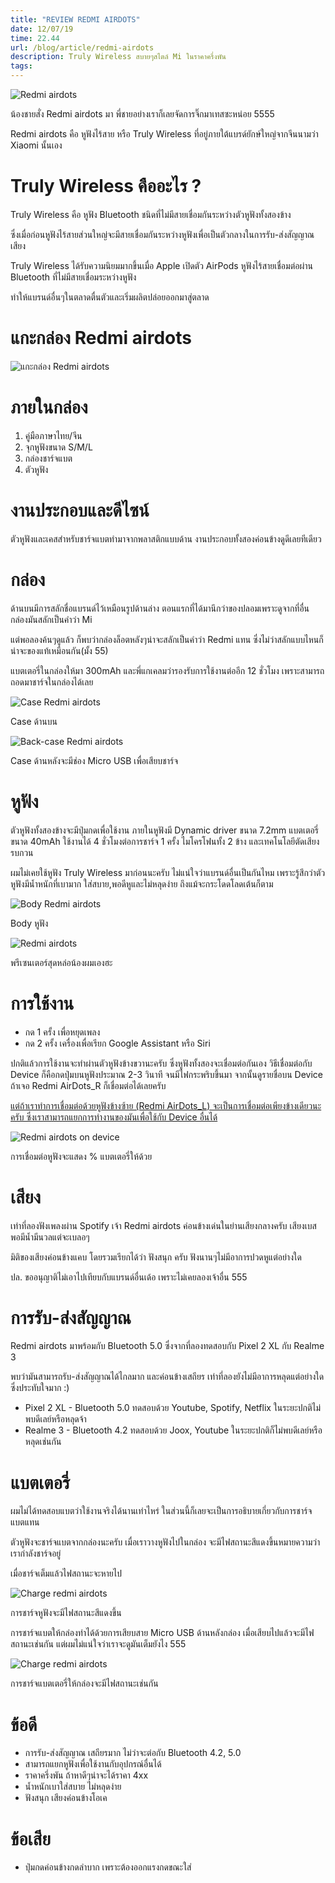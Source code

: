 ```yaml
---
title: "REVIEW REDMI AIRDOTS"
date: 12/07/19
time: 22.44
url: /blog/article/redmi-airdots
description: Truly Wireless สบายๆสไตล์ Mi ในราคาครึ่งพัน
tags:
---
```


<img class="post-image" src="./images/redmi-airdots.jpg?webp" alt="Redmi airdots"/>
<p class="image-caption text-center">น้องชายสั่ง Redmi airdots มา พี่ชายอย่างเราก็เลยจัดการจิ๊กมาเทสซะหน่อย 5555</p>

Redmi airdots คือ หูฟังไร้สาย หรือ Truly Wireless ที่อยู่ภายใต้แบรด์ยักษ์ใหญ่จากจีนนามว่า Xiaomi นั้นเอง 

# Truly Wireless คืออะไร ?

Truly Wireless คือ หูฟัง Bluetooth ชนิดที่ไม่มีสายเชื่อมกันระหว่างตัวหูฟังทั้งสองข้าง

ซึ่งเมื่อก่อนหูฟังไร้สายส่วนใหญ่จะมีสายเชื่อมกันระหว่างหูฟังเพื่อเป็นตัวกลางในการรับ-ส่งสัญญาณเสียง

Truly Wireless ได้รับความนิยมมากขึ้นเมื่อ Apple เปิดตัว AirPods หูฟังไร้สายเชื่อมต่อผ่าน Bluetooth ที่ไม่มีสายเชื่อมระหว่างหูฟัง

ทำให้แบรนด์อื่นๆในตลาดตื่นตัวและเริ่มผลิตปล่อยออกมาสู่ตลาด

# แกะกล่อง Redmi airdots

<img class="post-image" src="./images/open-redmi-airdots.jpg?webp" alt="แกะกล่อง Redmi airdots"/>

# ภายในกล่อง

1. คู่มือภาษาไทย/จีน
2. จุกหูฟังขนาด S/M/L
3. กล่องชาร์จแบต
4. ตัวหูฟัง

# งานประกอบและดีไซน์

ตัวหูฟังและเคสสำหรับชาร์จแบตทำมาจากพลาสติกแบบด้าน งานประกอบทั้งสองค่อนข้างดูดีเลยทีเดียว

# กล่อง
ด้านบนมีการสลักชื่อแบรนด์ไว้เหมือนรูปด้านล่าง ตอนแรกที่ได้มานึกว่าของปลอมเพราะดูจากที่อื่นกล่องมันสลักเป็นคำว่า Mi

แต่พอลองค้นๆดูแล้ว ก็พบว่ากล่องล็อตหลังๆน่าจะสลักเป็นคำว่า Redmi แทน ซึ่งไม่ว่าสลักแบบไหนก็น่าจะของแท้เหมือนกัน(มั้ง 55)

แบตเตอรี่ในกล่องให้มา 300mAh และพี่แกเคลมว่ารองรับการใช้งานต่ออีก 12 ชั่วโมง เพราะสามารถถอดมาชาร์จในกล่องได้เลย

<img class="post-image" src="./images/case-redmi-airdots.jpg?webp" alt="Case Redmi airdots"/>
<p class="image-caption text-center">Case ด้านบน</p>

<img class="post-image" src="./images/case-back-redmi-airdots.jpg?webp" alt="Back-case Redmi airdots"/>
<p class="image-caption text-center">Case ด้านหลังจะมีช่อง Micro USB เพื่อเสียบชาร์จ</p>

# หูฟัง
ตัวหูฟังทั้งสองข้างจะมีปุ่มกดเพื่อใช้งาน ภายในหูฟังมี Dynamic driver ขนาด 7.2mm แบตเตอรี่ขนาด 40mAh ใช้งานได้ 4 ชั่วโมงต่อการชาร์จ 1 ครั้ง ไมโครโฟนทั้ง 2 ข้าง และเทคโนโลยีตัดเสียงรบกวน

ผมไม่เคยใช้หูฟัง Truly Wireless มาก่อนนะครับ ไม่แน่ใจว่าแบรนด์อื่นเป็นกันไหม เพราะรู้สึกว่าตัวหูฟังมีน้ำหนักที่เบามาก ใส่สบาย,พอดีหูและไม่หลุดง่าย ถึงแม้จะกระโดดโลดเต้นก็ตาม

<img class="post-image" src="./images/body-redmi-airdots.jpg?webp" alt="Body Redmi airdots"/>
<p class="image-caption text-center">Body หูฟัง</p>

<img class="post-image" src="./images/presenter.jpg?webp" alt="Redmi airdots"/>
<p class="image-caption text-center">พรีเซนเตอร์สุดหล่อน้องผมเองฮะ</p>

# การใช้งาน
* กด 1 ครั้ง เพื่อหยุดเพลง 
* กด 2 ครั้ง เครื่องเพื่อเรียก Google Assistant หรือ Siri

ปกติแล้วการใช้งานจะทำผ่านตัวหูฟังข้างขวานะครับ ซึ่งหูฟังทั้งสองจะเชื่อมต่อกันเอง วิธีเชื่อมต่อกับ Device ก็คือกดปุ่มบนหูฟังประมาณ 2-3 วินาที จนมีไฟกระพริบขึ้นมา จากนั้นดูรายชื่อบน Device ถ้าเจอ Redmi AirDots_R ก็เชื่อมต่อได้เลยครับ 

<u>แต่ถ้าเราทำการเชื่อมต่อด้วยหูฟังข้างซ้าย (Redmi AirDots_L) จะเป็นการเชื่อมต่อเพียงข้างเดียวนะครับ ซึ่งเราสามารถแยกการทำงานของมันเพื่อใช้กับ Device อื่นได้</u>

<div class="text-center">
  <img class="post-image-frame" src="./images/redmi-airdots-on-device.jpg?webp" alt="Redmi airdots on device"/>
  <p class="image-caption text-center">การเชื่อมต่อหูฟังจะแสดง % แบตเตอรี่ให้ด้วย</p>
</div>

# เสียง
เท่าที่ลองฟังเพลงผ่าน Spotify เจ้า Redmi airdots ค่อนข้างเด่นในย่านเสียงกลางครับ เสียงเบสพอมีน้ำมีนวลแต่จะเบลอๆ

มิติของเสียงค่อนข้างแคบ โดยรวมเรียกได้ว่า ฟังสนุก ครับ ฟังนานๆไม่มีอาการปวดหูแต่อย่างใด

ปล. ขออนุญาติไม่เอาไปเทียบกับแบรนด์อื่นเด้อ เพราะไม่เคยลองเจ้าอื่น 555 

# การรับ-ส่งสัญญาณ
Redmi airdots มาพร้อมกับ Bluetooth 5.0 ซึ่งจากที่ลองทดสอบกับ Pixel 2 XL กับ Realme 3

พบว่ามันสามารถรับ-ส่งสัญญาณได้ไกลมาก และค่อนข้างเสถียร เท่าที่ลองยังไม่มีอาการหลุดแต่อย่างใด ซึ่งประทับใจมาก :)

* Pixel 2 XL - Bluetooth 5.0 ทดสอบด้วย Youtube, Spotify, Netflix ในระยะปกติไม่พบดีเลย์หรือหลุดจ้า
* Realme 3 - Bluetooth 4.2 ทดสอบด้วย Joox, Youtube ในระยะปกติก็ไม่พบดีเลย์หรือหลุดเช่นกัน

# แบตเตอรี่
ผมไม่ได้ทดสอบแบตว่าใช้งานจริงได้นานเท่าไหร่ ในส่วนนี้ก็เลยจะเป็นการอธิบายเกี่ยวกับการชาร์จแบตแทน

ตัวหูฟังจะชาร์จแบตจากกล่องนะครับ เมื่อเราวางหูฟังไปในกล่อง จะมีไฟสถานะสีแดงขึ้นหมายความว่าเรากำลังชาร์จอยู่

เมื่อชาร์จเต็มแล้วไฟสถานะจะหายไป

<img class="post-image" src="./images/charge-redmi-airdots.jpg?webp" alt="Charge redmi airdots"/>
<p class="image-caption text-center">การชาร์จหูฟังจะมีไฟสถานะสีแดงขึ้น</p>

การชาร์จแบตให้กล่องทำได้ด้วยการเสียบสาย Micro USB ด้านหลังกล่อง เมื่อเสียบไปแล้วจะมีไฟสถานะเช่นกัน แต่ผมไม่แน่ใจว่าเราจะดูมันเต็มยังไง 555

<img class="post-image" src="./images/charge-redmi-airdots-box.jpg?webp" alt="Charge redmi airdots"/>
<p class="image-caption text-center">การชาร์จแบตเตอรี่ให้กล่องจะมีไฟสถานะเช่นกัน</p>

# ข้อดี

* การรับ-ส่งสัญญาณ เสถียรมาก ไม่ว่าจะต่อกับ Bluetooth 4.2, 5.0
* สามารถแยกหูฟังเพื่อใช้งานกับอุปกรณ์อื่นได้
* ราคาครึ่งพัน ถ้าหาดีๆน่าจะได้ราคา 4xx
* น้ำหนักเบาใส่สบาย ไม่หลุดง่าย
* ฟังสนุก เสียงค่อนข้างโอเค

# ข้อเสีย 

* ปุ่มกดค่อนข้างกดลำบาก เพราะต้องออกแรงกดขณะใส่










